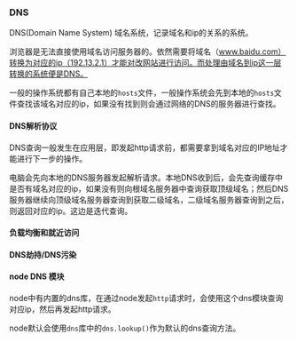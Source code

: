 ### DNS 

DNS(Domain Name System) 域名系统，记录域名和ip的关系的系统。

浏览器是无法直接使用域名访问服务器的。依然需要将域名（www.baidu.com）转换为对应的ip（192.13.2.1）才能对改网站进行访问。而处理由域名到ip这一层转换的系统便是DNS。

一般的操作系统都有自己本地的`hosts`文件，一般操作系统会先到本地的`hosts`文件查找该域名对应的ip，如果没有找到则会通过网络的DNS的服务器进行查找。

#### DNS解析协议

DNS查询一般发生在应用层，即发起http请求前，都需要拿到域名对应的IP地址才能进行下一步的操作。

电脑会先向本地的DNS服务器发起解析请求。本地DNS收到后，会先查询缓存中是否有域名对应的ip，如果没有则向根域名服务器中查询获取顶级域名；然后DNS服务器继续向顶级域名服务器查询到获取二级域名，二级域名服务器查询到之后，则返回对应的ip。这边是迭代查询。

#### 负载均衡和就近访问

#### DNS劫持/DNS污染

#### node DNS 模块

node中有内置的dns库，在通过node发起`http`请求时，会使用这个dns模块查询对应ip，然后再发起http请求。

node默认会使用`dns`库中的`dns.lookup()`作为默认的dns查询方法。